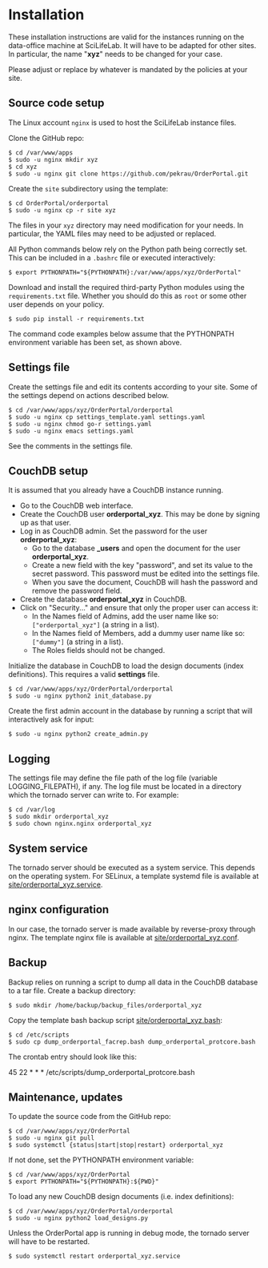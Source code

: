 Installation
============

These installation instructions are valid for the instances running on
the data-office machine at SciLifeLab. It will have to be adapted for
other sites. In particular, the name "**xyz**" needs to be changed for your
case.

Please adjust or replace by whatever is mandated by the policies at your site.

Source code setup
-----------------

The Linux account `nginx` is used to host the SciLifeLab instance files.

Clone the GitHub repo:

    $ cd /var/www/apps
    $ sudo -u nginx mkdir xyz
    $ cd xyz
    $ sudo -u nginx git clone https://github.com/pekrau/OrderPortal.git

Create the `site` subdirectory using the template:

    $ cd OrderPortal/orderportal
    $ sudo -u nginx cp -r site xyz

The files in your `xyz` directory may need modification for your needs.
In particular, the YAML files may need to be adjusted or replaced.

All Python commands below rely on the Python path being correctly set.
This can be included in a `.bashrc` file or executed interactively:

    $ export PYTHONPATH="${PYTHONPATH}:/var/www/apps/xyz/OrderPortal"

Download and install the required third-party Python modules using the
`requirements.txt` file. Whether you should do this as `root` or some other
user depends on your policy.

    $ sudo pip install -r requirements.txt

The command code examples below assume that the PYTHONPATH environment
variable has been set, as shown above.

Settings file
-------------

Create the settings file and edit its contents according to your site. Some
of the settings depend on actions described below.

    $ cd /var/www/apps/xyz/OrderPortal/orderportal
    $ sudo -u nginx cp settings_template.yaml settings.yaml
    $ sudo -u nginx chmod go-r settings.yaml
    $ sudo -u nginx emacs settings.yaml

See the comments in the settings file.

CouchDB setup
-------------

It is assumed that you already have a CouchDB instance running.

- Go to the CouchDB web interface.
- Create the CouchDB user **orderportal_xyz**. This may be done by
  signing up as that user.
- Log in as CouchDB admin. Set the password for the user **orderportal_xyz**:
  - Go to the database **_users** and open the document for the user
    **orderportal_xyz**.
  - Create a new field with the key "password", and set its value to the
    secret password. This password must be edited into the settings file.
  - When you save the document, CouchDB will hash the password and remove
    the password field.
- Create the database **orderportal_xyz** in CouchDB.
- Click on "Security..." and ensure that only the proper user can access it:
  - In the Names field of Admins, add the user name like so:
    `["orderportal_xyz"]` (a string in a list).
  - In the Names field of Members, add a dummy user name like so:
    `["dummy"]` (a string in a list).
  - The Roles fields should not be changed.

Initialize the database in CouchDB to load the design documents (index
definitions). This requires a valid **settings** file.

    $ cd /var/www/apps/xyz/OrderPortal/orderportal
    $ sudo -u nginx python2 init_database.py

Create the first admin account in the database by running a script that
will interactively ask for input:

    $ sudo -u nginx python2 create_admin.py

Logging
-------

The settings file may define the file path of the log file (variable
LOGGING_FILEPATH), if any. The log file must be located in a directory which
the tornado server can write to. For example:

    $ cd /var/log
    $ sudo mkdir orderportal_xyz
    $ sudo chown nginx.nginx orderportal_xyz

System service
--------------

The tornado server should be executed as a system service. This depends
on the operating system. For SELinux, a template systemd file is available at
[site/orderportal_xyz.service](https://github.com/pekrau/OrderPortal/blob/master/orderportal/site/orderportal_xyz.service).

nginx configuration
-------------------

In our case, the tornado server is made available by reverse-proxy
through nginx. The template nginx file is available at
[site/orderportal_xyz.conf](https://github.com/pekrau/OrderPortal/blob/master/orderportal/site/orderportal_xyz.conf).

Backup
------

Backup relies on running a script to dump all data in the CouchDB database
to a tar file. Create a backup directory:

    $ sudo mkdir /home/backup/backup_files/orderportal_xyz

Copy the template bash backup script
[site/orderportal_xyz.bash](https://github.com/pekrau/OrderPortal/blob/master/orderportal/site/orderportal_xyz.bash):

    $ cd /etc/scripts
    $ sudo cp dump_orderportal_facrep.bash dump_orderportal_protcore.bash

The crontab entry should look like this:

45 22 * * * /etc/scripts/dump_orderportal_protcore.bash


Maintenance, updates
--------------------

To update the source code from the GitHub repo:

    $ cd /var/www/apps/xyz/OrderPortal
    $ sudo -u nginx git pull
    $ sudo systemctl {status|start|stop|restart} orderportal_xyz

If not done, set the PYTHONPATH environment variable:

    $ cd /var/www/apps/xyz/OrderPortal
    $ export PYTHONPATH="${PYTHONPATH}:${PWD}"

To load any new CouchDB design documents (i.e. index definitions):

    $ cd /var/www/apps/xyz/OrderPortal/orderportal
    $ sudo -u nginx python2 load_designs.py

Unless the OrderPortal app is running in debug mode, the tornado server
will have to be restarted.

    $ sudo systemctl restart orderportal_xyz.service
